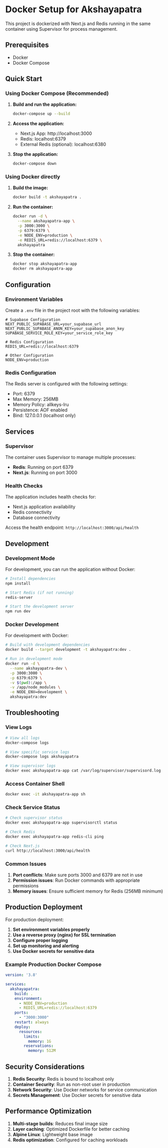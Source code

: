 # Docker Setup for Akshayapatra

This project is dockerized with Next.js and Redis running in the same container using Supervisor for process management.

## Prerequisites

- Docker
- Docker Compose

## Quick Start

### Using Docker Compose (Recommended)

1. **Build and run the application:**
   ```bash
   docker-compose up --build
   ```

2. **Access the application:**
   - Next.js App: http://localhost:3000
   - Redis: localhost:6379
   - External Redis (optional): localhost:6380

3. **Stop the application:**
   ```bash
   docker-compose down
   ```

### Using Docker directly

1. **Build the image:**
   ```bash
   docker build -t akshayapatra .
   ```

2. **Run the container:**
   ```bash
   docker run -d \
     --name akshayapatra-app \
     -p 3000:3000 \
     -p 6379:6379 \
     -e NODE_ENV=production \
     -e REDIS_URL=redis://localhost:6379 \
     akshayapatra
   ```

3. **Stop the container:**
   ```bash
   docker stop akshayapatra-app
   docker rm akshayapatra-app
   ```

## Configuration

### Environment Variables

Create a `.env` file in the project root with the following variables:

```env
# Supabase Configuration
NEXT_PUBLIC_SUPABASE_URL=your_supabase_url
NEXT_PUBLIC_SUPABASE_ANON_KEY=your_supabase_anon_key
SUPABASE_SERVICE_ROLE_KEY=your_service_role_key

# Redis Configuration
REDIS_URL=redis://localhost:6379

# Other Configuration
NODE_ENV=production
```

### Redis Configuration

The Redis server is configured with the following settings:
- Port: 6379
- Max Memory: 256MB
- Memory Policy: allkeys-lru
- Persistence: AOF enabled
- Bind: 127.0.0.1 (localhost only)

## Services

### Supervisor

The container uses Supervisor to manage multiple processes:
- **Redis**: Running on port 6379
- **Next.js**: Running on port 3000

### Health Checks

The application includes health checks for:
- Next.js application availability
- Redis connectivity
- Database connectivity

Access the health endpoint: `http://localhost:3000/api/health`

## Development

### Development Mode

For development, you can run the application without Docker:

```bash
# Install dependencies
npm install

# Start Redis (if not running)
redis-server

# Start the development server
npm run dev
```

### Docker Development

For development with Docker:

```bash
# Build with development dependencies
docker build --target development -t akshayapatra:dev .

# Run in development mode
docker run -d \
  --name akshayapatra-dev \
  -p 3000:3000 \
  -p 6379:6379 \
  -v $(pwd):/app \
  -v /app/node_modules \
  -e NODE_ENV=development \
  akshayapatra:dev
```

## Troubleshooting

### View Logs

```bash
# View all logs
docker-compose logs

# View specific service logs
docker-compose logs akshayapatra

# View supervisor logs
docker exec akshayapatra-app cat /var/log/supervisor/supervisord.log
```

### Access Container Shell

```bash
docker exec -it akshayapatra-app sh
```

### Check Service Status

```bash
# Check supervisor status
docker exec akshayapatra-app supervisorctl status

# Check Redis
docker exec akshayapatra-app redis-cli ping

# Check Next.js
curl http://localhost:3000/api/health
```

### Common Issues

1. **Port conflicts**: Make sure ports 3000 and 6379 are not in use
2. **Permission issues**: Run Docker commands with appropriate permissions
3. **Memory issues**: Ensure sufficient memory for Redis (256MB minimum)

## Production Deployment

For production deployment:

1. **Set environment variables properly**
2. **Use a reverse proxy (nginx) for SSL termination**
3. **Configure proper logging**
4. **Set up monitoring and alerting**
5. **Use Docker secrets for sensitive data**

### Example Production Docker Compose

```yaml
version: '3.8'

services:
  akshayapatra:
    build: .
    environment:
      - NODE_ENV=production
      - REDIS_URL=redis://localhost:6379
    ports:
      - "3000:3000"
    restart: always
    deploy:
      resources:
        limits:
          memory: 1G
        reservations:
          memory: 512M
```

## Security Considerations

1. **Redis Security**: Redis is bound to localhost only
2. **Container Security**: Run as non-root user in production
3. **Network Security**: Use Docker networks for service communication
4. **Secrets Management**: Use Docker secrets for sensitive data

## Performance Optimization

1. **Multi-stage builds**: Reduces final image size
2. **Layer caching**: Optimized Dockerfile for better caching
3. **Alpine Linux**: Lightweight base image
4. **Redis optimization**: Configured for caching workloads
